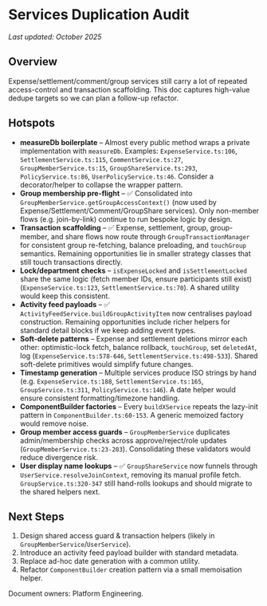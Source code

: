 # Services Duplication Audit

_Last updated: October 2025_

## Overview

Expense/settlement/comment/group services still carry a lot of repeated access-control and transaction scaffolding. This doc captures high-value dedupe targets so we can plan a follow-up refactor.

## Hotspots

- **measureDb boilerplate** – Almost every public method wraps a private implementation with `measureDb`. Examples: `ExpenseService.ts:106`, `SettlementService.ts:115`, `CommentService.ts:27`, `GroupMemberService.ts:15`, `GroupShareService.ts:293`, `PolicyService.ts:86`, `UserPolicyService.ts:46`. Consider a decorator/helper to collapse the wrapper pattern.
- **Group membership pre-flight** – ✅ Consolidated into `GroupMemberService.getGroupAccessContext()` (now used by Expense/Settlement/Comment/GroupShare services). Only non-member flows (e.g. join-by-link) continue to run bespoke logic by design.
- **Transaction scaffolding** – ✅ Expense, settlement, group, group-member, and share flows now route through `GroupTransactionManager` for consistent group re-fetching, balance preloading, and `touchGroup` semantics. Remaining opportunities lie in smaller strategy classes that still touch transactions directly.
- **Lock/department checks** – `isExpenseLocked` and `isSettlementLocked` share the same logic (fetch member IDs, ensure participants still exist) (`ExpenseService.ts:123`, `SettlementService.ts:70`). A shared utility would keep this consistent.
- **Activity feed payloads** – ✅ `ActivityFeedService.buildGroupActivityItem` now centralises payload construction. Remaining opportunities include richer helpers for standard detail blocks if we keep adding event types.
- **Soft-delete patterns** – Expense and settlement deletions mirror each other: optimistic-lock fetch, balance rollback, `touchGroup`, set `deletedAt`, log (`ExpenseService.ts:578-646`, `SettlementService.ts:498-533`). Shared soft-delete primitives would simplify future changes.
- **Timestamp generation** – Multiple services produce ISO strings by hand (e.g. `ExpenseService.ts:188`, `SettlementService.ts:165`, `GroupService.ts:311`, `PolicyService.ts:146`). A date helper would ensure consistent formatting/timezone handling.
- **ComponentBuilder factories** – Every `buildXService` repeats the lazy-init pattern in `ComponentBuilder.ts:60-153`. A generic memoized factory would remove noise.
- **Group member access guards** – `GroupMemberService` duplicates admin/membership checks across approve/reject/role updates (`GroupMemberService.ts:23-203`). Consolidating these validators would reduce divergence risk.
- **User display name lookups** – ✅ `GroupShareService` now funnels through `UserService.resolveJoinContext`, removing its manual profile fetch. `GroupService.ts:320-347` still hand-rolls lookups and should migrate to the shared helpers next.

## Next Steps

1. Design shared access guard & transaction helpers (likely in `GroupMemberService`/`UserService`).
2. Introduce an activity feed payload builder with standard metadata.
3. Replace ad-hoc date generation with a common utility.
4. Refactor `ComponentBuilder` creation pattern via a small memoisation helper.

Document owners: Platform Engineering.
